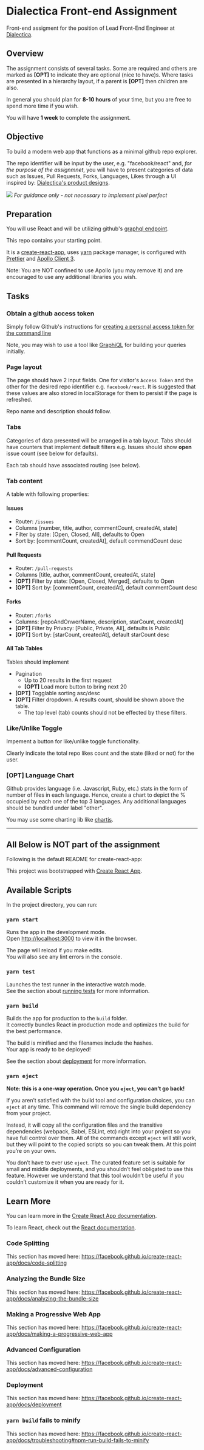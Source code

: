 # Dialectica Front-end Assignment

Front-end assigment for the position of Lead Front-End Engineer at
[Dialectica](https://dialecticanet.com/).

## Overview

The assignment consists of several tasks.
Some are required and others are marked as **[OPT]** to indicate they are optional (nice to have)s.
Where tasks are presented in a hierarchy layout, if a parent is **[OPT]** then children are also.

In general you should plan for **8-10 hours** of your time,
but you are free to spend more time if you wish.

You will have **1 week** to complete the assignment.

## Objective

To build a modern web app that functions as a minimal github repo explorer.

The repo identifier will be input by the user, e.g. "facebook/react" and,
_for the purpose of the assignmnet_,
you will have to present categories of data such as
Issues, Pull Requests, Forks, Languages, Likes
through a UI inspired by:
[Dialectica's product designs](#).

![](https://res.cloudinary.com/sincospi/image/upload/c_scale,w_960/v1589276941/dialectica/assignment_filtered_table_1.png)
_For guidance only - not necessary to implement pixel perfect_

## Preparation

You will use React and will be utilizing github's [graphql endpoint](https://developer.github.com/v4/).

This repo contains your starting point.

It is a [create-react-app](https://create-react-app.dev/docs/getting-started),
uses [yarn](https://alligator.io/nodejs/npm-yarn-cheatsheet/) package manager,
is configured with
[Prettier](https://prettier.io/docs/en/editors.html)
and
[Apollo Client 3](https://www.apollographql.com/docs/react/v3.0-beta/).

Note: You are NOT confined to use Apollo (you may remove it) and are encouraged to use any additional libraries you wish.

## Tasks

### Obtain a github access token

Simply follow Github's instructions
for [creating a personal access token for the command line](https://help.github.com/en/github/authenticating-to-github/creating-a-personal-access-token-for-the-command-line)

Note, you may wish to use a tool like
[GraphiQL](https://www.electronjs.org/apps/graphiql)
for building your queries initially.

### Page layout

The page should have 2 input fields.
One for visitor's `Access Token` and the other for the desired repo identifier e.g. `facebook/react`.
It is suggested that these values are also stored in localStorage for them to persist if the page is refreshed.

Repo name and description should follow.

### Tabs

Categories of data presented will be arranged in a tab layout.
Tabs should have counters that implement default filters
e.g. Issues should show **open** issue count (see below for defaults).

Each tab should have associated routing (see below).

### Tab content

A table with following properties:

#### Issues

- Router: `/issues`
- Columns [number, title, author, commentCount, createdAt, state]
- Filter by state: [Open, Closed, All], defaults to Open
- Sort by: [commentCount, createdAt], default commendCount desc

#### Pull Requests

- Router: `/pull-requests`
- Columns [title, author, commentCount, createdAt, state]
- **[OPT]** Filter by state: [Open, Closed, Merged], defaults to Open
- **[OPT]** Sort by: [commentCount, createdAt], default commentCount desc

#### Forks

- Router: `/forks`
- Columns: [repoAndOnwerName, description, starCount, createdAt]
- **[OPT]** Filter by Privacy: [Public, Private, All], defaults is Public
- **[OPT]** Sort by: [starCount, createdAt], default starCount desc

#### All Tab Tables

Tables should implement

- Pagination
  - Up to 20 results in the first request
  - **[OPT]** Load more button to bring next 20
- **[OPT]** Togglable sorting asc/desc
- **[OPT]** Filter dropdown. A results count, should be shown above the table.
  - The top level (tab) counts should not be effected by these filters.

### Like/Unlike Toggle

Impement a button for like/unlike toggle functionality.

Clearly indicate the total repo likes count and the state (liked or not) for the user.

### **[OPT]** Language Chart

Github provides language (i.e. Javascript, Ruby, etc.) stats
in the form of number of files in each language.
Hence, create a chart to depict the % occupied by each one of the top 3 languages.
Any additional languages should be bundled under label "other".

You may use some charting lib like [chartjs](https://www.chartjs.org/samples/latest/charts/pie.html).

---

## All Below is NOT part of the assignment

Following is the default README for create-react-app:

This project was bootstrapped with [Create React App](https://github.com/facebook/create-react-app).

## Available Scripts

In the project directory, you can run:

### `yarn start`

Runs the app in the development mode.<br />
Open [http://localhost:3000](http://localhost:3000) to view it in the browser.

The page will reload if you make edits.<br />
You will also see any lint errors in the console.

### `yarn test`

Launches the test runner in the interactive watch mode.<br />
See the section about [running tests](https://facebook.github.io/create-react-app/docs/running-tests) for more information.

### `yarn build`

Builds the app for production to the `build` folder.<br />
It correctly bundles React in production mode and optimizes the build for the best performance.

The build is minified and the filenames include the hashes.<br />
Your app is ready to be deployed!

See the section about [deployment](https://facebook.github.io/create-react-app/docs/deployment) for more information.

### `yarn eject`

**Note: this is a one-way operation. Once you `eject`, you can’t go back!**

If you aren’t satisfied with the build tool and configuration choices, you can `eject` at any time. This command will remove the single build dependency from your project.

Instead, it will copy all the configuration files and the transitive dependencies (webpack, Babel, ESLint, etc) right into your project so you have full control over them. All of the commands except `eject` will still work, but they will point to the copied scripts so you can tweak them. At this point you’re on your own.

You don’t have to ever use `eject`. The curated feature set is suitable for small and middle deployments, and you shouldn’t feel obligated to use this feature. However we understand that this tool wouldn’t be useful if you couldn’t customize it when you are ready for it.

## Learn More

You can learn more in the [Create React App documentation](https://facebook.github.io/create-react-app/docs/getting-started).

To learn React, check out the [React documentation](https://reactjs.org/).

### Code Splitting

This section has moved here: https://facebook.github.io/create-react-app/docs/code-splitting

### Analyzing the Bundle Size

This section has moved here: https://facebook.github.io/create-react-app/docs/analyzing-the-bundle-size

### Making a Progressive Web App

This section has moved here: https://facebook.github.io/create-react-app/docs/making-a-progressive-web-app

### Advanced Configuration

This section has moved here: https://facebook.github.io/create-react-app/docs/advanced-configuration

### Deployment

This section has moved here: https://facebook.github.io/create-react-app/docs/deployment

### `yarn build` fails to minify

This section has moved here: https://facebook.github.io/create-react-app/docs/troubleshooting#npm-run-build-fails-to-minify
